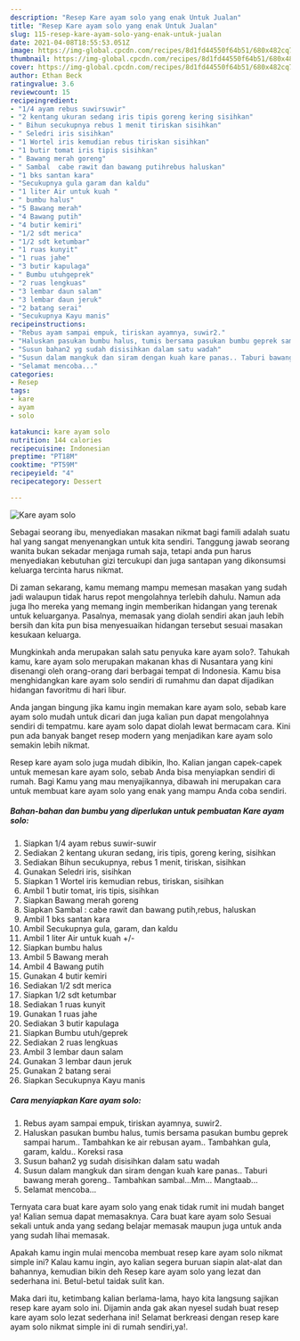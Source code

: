```yaml
---
description: "Resep Kare ayam solo yang enak Untuk Jualan"
title: "Resep Kare ayam solo yang enak Untuk Jualan"
slug: 115-resep-kare-ayam-solo-yang-enak-untuk-jualan
date: 2021-04-08T18:55:53.051Z
image: https://img-global.cpcdn.com/recipes/8d1fd44550f64b51/680x482cq70/kare-ayam-solo-foto-resep-utama.jpg
thumbnail: https://img-global.cpcdn.com/recipes/8d1fd44550f64b51/680x482cq70/kare-ayam-solo-foto-resep-utama.jpg
cover: https://img-global.cpcdn.com/recipes/8d1fd44550f64b51/680x482cq70/kare-ayam-solo-foto-resep-utama.jpg
author: Ethan Beck
ratingvalue: 3.6
reviewcount: 15
recipeingredient:
- "1/4 ayam rebus suwirsuwir"
- "2 kentang ukuran sedang iris tipis goreng kering sisihkan"
- " Bihun secukupnya rebus 1 menit tiriskan sisihkan"
- " Seledri iris sisihkan"
- "1 Wortel iris kemudian rebus tiriskan sisihkan"
- "1 butir tomat iris tipis sisihkan"
- " Bawang merah goreng"
- " Sambal  cabe rawit dan bawang putihrebus haluskan"
- "1 bks santan kara"
- "Secukupnya gula garam dan kaldu"
- "1 liter Air untuk kuah "
- " bumbu halus"
- "5 Bawang merah"
- "4 Bawang putih"
- "4 butir kemiri"
- "1/2 sdt merica"
- "1/2 sdt ketumbar"
- "1 ruas kunyit"
- "1 ruas jahe"
- "3 butir kapulaga"
- " Bumbu utuhgeprek"
- "2 ruas lengkuas"
- "3 lembar daun salam"
- "3 lembar daun jeruk"
- "2 batang serai"
- "Secukupnya Kayu manis"
recipeinstructions:
- "Rebus ayam sampai empuk, tiriskan ayamnya, suwir2."
- "Haluskan pasukan bumbu halus, tumis bersama pasukan bumbu geprek sampai harum.. Tambahkan ke air rebusan ayam.. Tambahkan gula, garam, kaldu.. Koreksi rasa"
- "Susun bahan2 yg sudah disisihkan dalam satu wadah"
- "Susun dalam mangkuk dan siram dengan kuah kare panas.. Taburi bawang merah goreng.. Tambahkan sambal...Mm... Mangtaab..."
- "Selamat mencoba..."
categories:
- Resep
tags:
- kare
- ayam
- solo

katakunci: kare ayam solo 
nutrition: 144 calories
recipecuisine: Indonesian
preptime: "PT18M"
cooktime: "PT59M"
recipeyield: "4"
recipecategory: Dessert

---
```



![Kare ayam solo](https://img-global.cpcdn.com/recipes/8d1fd44550f64b51/680x482cq70/kare-ayam-solo-foto-resep-utama.jpg)

Sebagai seorang ibu, menyediakan masakan nikmat bagi famili adalah suatu hal yang sangat menyenangkan untuk kita sendiri. Tanggung jawab seorang  wanita bukan sekadar menjaga rumah saja, tetapi anda pun harus menyediakan kebutuhan gizi tercukupi dan juga santapan yang dikonsumsi keluarga tercinta harus nikmat.

Di zaman  sekarang, kamu memang mampu memesan masakan yang sudah jadi walaupun tidak harus repot mengolahnya terlebih dahulu. Namun ada juga lho mereka yang memang ingin memberikan hidangan yang terenak untuk keluarganya. Pasalnya, memasak yang diolah sendiri akan jauh lebih bersih dan kita pun bisa menyesuaikan hidangan tersebut sesuai masakan kesukaan keluarga. 



Mungkinkah anda merupakan salah satu penyuka kare ayam solo?. Tahukah kamu, kare ayam solo merupakan makanan khas di Nusantara yang kini disenangi oleh orang-orang dari berbagai tempat di Indonesia. Kamu bisa menghidangkan kare ayam solo sendiri di rumahmu dan dapat dijadikan hidangan favoritmu di hari libur.

Anda jangan bingung jika kamu ingin memakan kare ayam solo, sebab kare ayam solo mudah untuk dicari dan juga kalian pun dapat mengolahnya sendiri di tempatmu. kare ayam solo dapat diolah lewat bermacam cara. Kini pun ada banyak banget resep modern yang menjadikan kare ayam solo semakin lebih nikmat.

Resep kare ayam solo juga mudah dibikin, lho. Kalian jangan capek-capek untuk memesan kare ayam solo, sebab Anda bisa menyiapkan sendiri di rumah. Bagi Kamu yang mau menyajikannya, dibawah ini merupakan cara untuk membuat kare ayam solo yang enak yang mampu Anda coba sendiri.

<!--inarticleads1-->

##### Bahan-bahan dan bumbu yang diperlukan untuk pembuatan Kare ayam solo:

1. Siapkan 1/4 ayam rebus suwir-suwir
1. Sediakan 2 kentang ukuran sedang, iris tipis, goreng kering, sisihkan
1. Sediakan  Bihun secukupnya, rebus 1 menit, tiriskan, sisihkan
1. Gunakan  Seledri iris, sisihkan
1. Siapkan 1 Wortel iris kemudian rebus, tiriskan, sisihkan
1. Ambil 1 butir tomat, iris tipis, sisihkan
1. Siapkan  Bawang merah goreng
1. Siapkan  Sambal : cabe rawit dan bawang putih,rebus, haluskan
1. Ambil 1 bks santan kara
1. Ambil Secukupnya gula, garam, dan kaldu
1. Ambil 1 liter Air untuk kuah +/-
1. Siapkan  bumbu halus
1. Ambil 5 Bawang merah
1. Ambil 4 Bawang putih
1. Gunakan 4 butir kemiri
1. Sediakan 1/2 sdt merica
1. Siapkan 1/2 sdt ketumbar
1. Sediakan 1 ruas kunyit
1. Gunakan 1 ruas jahe
1. Sediakan 3 butir kapulaga
1. Siapkan  Bumbu utuh/geprek
1. Sediakan 2 ruas lengkuas
1. Ambil 3 lembar daun salam
1. Gunakan 3 lembar daun jeruk
1. Gunakan 2 batang serai
1. Siapkan Secukupnya Kayu manis




<!--inarticleads2-->

##### Cara menyiapkan Kare ayam solo:

1. Rebus ayam sampai empuk, tiriskan ayamnya, suwir2.
1. Haluskan pasukan bumbu halus, tumis bersama pasukan bumbu geprek sampai harum.. Tambahkan ke air rebusan ayam.. Tambahkan gula, garam, kaldu.. Koreksi rasa
1. Susun bahan2 yg sudah disisihkan dalam satu wadah
1. Susun dalam mangkuk dan siram dengan kuah kare panas.. Taburi bawang merah goreng.. Tambahkan sambal...Mm... Mangtaab...
1. Selamat mencoba...




Ternyata cara buat kare ayam solo yang enak tidak rumit ini mudah banget ya! Kalian semua dapat memasaknya. Cara buat kare ayam solo Sesuai sekali untuk anda yang sedang belajar memasak maupun juga untuk anda yang sudah lihai memasak.

Apakah kamu ingin mulai mencoba membuat resep kare ayam solo nikmat simple ini? Kalau kamu ingin, ayo kalian segera buruan siapin alat-alat dan bahannya, kemudian bikin deh Resep kare ayam solo yang lezat dan sederhana ini. Betul-betul taidak sulit kan. 

Maka dari itu, ketimbang kalian berlama-lama, hayo kita langsung sajikan resep kare ayam solo ini. Dijamin anda gak akan nyesel sudah buat resep kare ayam solo lezat sederhana ini! Selamat berkreasi dengan resep kare ayam solo nikmat simple ini di rumah sendiri,ya!.

